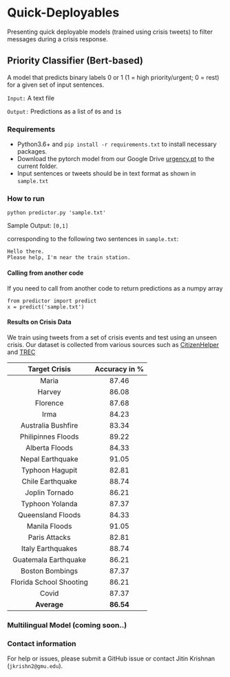 # Quick-Deployables
Presenting quick deployable models (trained using crisis tweets) to filter messages during a crisis response.

## Priority Classifier (Bert-based)
A model that predicts binary labels 0 or 1 (1 = high priority/urgent; 0 = rest) for a given set of input sentences.

```Input:``` A text file

```Output:``` Predictions as a list of ```0```s and ```1```s

### Requirements
- Python3.6+ and ```pip install -r requirements.txt``` to install necessary packages.
- Download the pytorch model from our Google Drive [urgency.pt]() to the current folder.
- Input sentences or tweets should be in text format as shown in ```sample.txt```

### How to run
```python predictor.py 'sample.txt'```

Sample Output: ```[0,1]```

corresponding to the following two sentences in ```sample.txt```:
```
Hello there.
Please help, I'm near the train station.
```

#### Calling from another code
If you need to call from another code to return predictions as a numpy array
```
from predictor import predict
x = predict('sample.txt')
```

#### Results on Crisis Data
We train using tweets from a set of crisis events and test using an unseen crisis. Our dataset is collected from various sources such as [CitizenHelper](https://ist.gmu.edu/~hpurohit/informatics-lab/icwsm17-citizenhelper.html) and [TREC](http://dcs.gla.ac.uk/~richardm/TREC_IS/)

| Target Crisis  | Accuracy in %  |
 :-: |  :-:
| Maria                   | 87.46 |
| Harvey                  | 86.08 |
| Florence                | 87.68 |
| Irma                    | 84.23 |
| Australia Bushfire      | 83.34 |
| Philipinnes Floods      | 89.22 |
| Alberta Floods          | 84.33 |
| Nepal Earthquake        | 91.05 |
| Typhoon Hagupit         | 82.81 |
| Chile Earthquake        | 88.74 |
| Joplin Tornado          | 86.21 |
| Typhoon Yolanda         | 87.37 |
| Queensland Floods       | 84.33 |
| Manila Floods           | 91.05 |
| Paris Attacks           | 82.81 |
| Italy Earthquakes       | 88.74 |
| Guatemala Earthquake    | 86.21 |
| Boston Bombings         | 87.37 |
| Florida School Shooting | 86.21 |
| Covid                   | 87.37 |
| **Average**		          | **86.54** |

### Multilingual Model (coming soon..)

### Contact information
For help or issues, please submit a GitHub issue or contact Jitin Krishnan (`jkrishn2@gmu.edu`).
